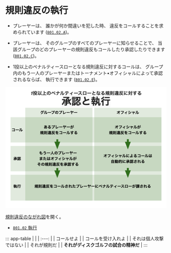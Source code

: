 # 規則違反の執行

* プレーヤーは、
誰かが何か間違いを犯した時、
違反をコールすることを求められています
([`801.02.A`](80102))。

* プレーヤーは、
そのグループのすべてのプレーヤーに知らせることで、
当該グループのどのプレーヤーの規則違反もコールしたり承認したりできます
([`801.02.C`](80102))。

* 1投以上のペナルティースローとなる規則違反に対するコールは、
グループ内のもう一人のプレーヤーまたはトーナメント•オフィシャルによって承認されるならば、
執行できます
([`801.02.E`](80102))。

![規則違反のながれ図](assets/img/enforcement.png)

[規則違反のながれ図](https://jpdga-shizuoka.github.io/rules/assets/img/enforcement.png)を開く。

* [`801.02` 執行](80102)

::: app-table
|   |
| :---: |
| コールせよ |
| コールを受け入れよ |
| それは個人攻撃ではない |
| それが規則だ |
| **それがディスクゴルフの試合の精神だ** |
:::
